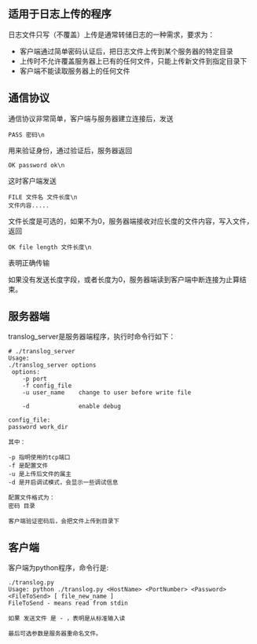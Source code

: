 ## 适用于日志上传的程序

日志文件只写（不覆盖）上传是通常转储日志的一种需求，要求为：

* 客户端通过简单密码认证后，把日志文件上传到某个服务器的特定目录
* 上传时不允许覆盖服务器上已有的任何文件，只能上传新文件到指定目录下
* 客户端不能读取服务器上的任何文件


## 通信协议

通信协议非常简单，客户端与服务器建立连接后，发送
```
PASS 密码\n
```
用来验证身份，通过验证后，服务器返回
```
OK password ok\n
```
这时客户端发送
```
FILE 文件名 文件长度\n
文件内容.....
```
文件长度是可选的，如果不为0，服务器端接收对应长度的文件内容，写入文件，返回
```
OK file length 文件长度\n
```
表明正确传输

如果没有发送长度字段，或者长度为0，服务器端读到客户端中断连接为止算结束。

 
## 服务器端

translog_server是服务器端程序，执行时命令行如下：

```
# ./translog_server 
Usage:
./translog_server options
 options:
    -p port
    -f config_file
    -u user_name    change to user before write file

    -d              enable debug

config_file:
password work_dir

其中： 

-p 指明使用的tcp端口
-f 是配置文件
-u 是上传后文件的属主
-d 是开启调试模式，会显示一些调试信息

配置文件格式为：
密码 目录

客户端验证密码后，会把文件上传到目录下
```


## 客户端

客户端为python程序，命令行是:
```
./translog.py 
Usage: python ./translog.py <HostName> <PortNumber> <Password> <FileToSend> [ file_new_name ]
FileToSend - means read from stdin

如果 发送文件 是 - ，表明是从标准输入读

最后可选参数是服务器重命名文件。
```
